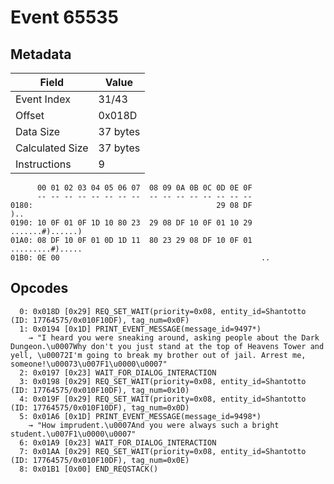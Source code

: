 # Event 65535

## Metadata

| Field           | Value    |
|-----------------|----------|
| Event Index     | 31/43    |
| Offset          | 0x018D   |
| Data Size       | 37 bytes |
| Calculated Size | 37 bytes |
| Instructions    | 9        |

```
      00 01 02 03 04 05 06 07  08 09 0A 0B 0C 0D 0E 0F
      -- -- -- -- -- -- -- --  -- -- -- -- -- -- -- --
0180:                                         29 08 DF               )..
0190: 10 0F 01 0F 1D 10 80 23  29 08 DF 10 0F 01 10 29  .......#)......)
01A0: 08 DF 10 0F 01 0D 1D 11  80 23 29 08 DF 10 0F 01  .........#).....
01B0: 0E 00                                             ..              
```

## Opcodes

```
  0: 0x018D [0x29] REQ_SET_WAIT(priority=0x08, entity_id=Shantotto (ID: 17764575/0x010F10DF), tag_num=0x0F)
  1: 0x0194 [0x1D] PRINT_EVENT_MESSAGE(message_id=9497*)
    → "I heard you were sneaking around, asking people about the Dark Dungeon.\u0007Why don't you just stand at the top of Heavens Tower and yell, \u00072I'm going to break my brother out of jail. Arrest me, someone!\u00073\u007F1\u0000\u0007"
  2: 0x0197 [0x23] WAIT_FOR_DIALOG_INTERACTION
  3: 0x0198 [0x29] REQ_SET_WAIT(priority=0x08, entity_id=Shantotto (ID: 17764575/0x010F10DF), tag_num=0x10)
  4: 0x019F [0x29] REQ_SET_WAIT(priority=0x08, entity_id=Shantotto (ID: 17764575/0x010F10DF), tag_num=0x0D)
  5: 0x01A6 [0x1D] PRINT_EVENT_MESSAGE(message_id=9498*)
    → "How imprudent.\u0007And you were always such a bright student.\u007F1\u0000\u0007"
  6: 0x01A9 [0x23] WAIT_FOR_DIALOG_INTERACTION
  7: 0x01AA [0x29] REQ_SET_WAIT(priority=0x08, entity_id=Shantotto (ID: 17764575/0x010F10DF), tag_num=0x0E)
  8: 0x01B1 [0x00] END_REQSTACK()
```
